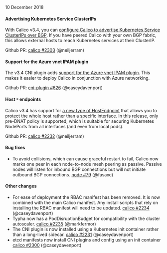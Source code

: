 10 December 2018

#### Advertising Kubernetes Service ClusterIPs

With Calico v3.4, you can [configure Calico to advertise Kubernetes Service ClusterIPs over BGP](https://docs.projectcalico.org/master/usage/service-advertisement).  If you have peered Calico with your own BGP fabric, this allows external hosts to reach Kubernetes services at their ClusterIP.

Github PR: [calico #2303](https://github.com/projectcalico/calico/pull/2303) (@neiljerram)

#### Support for the Azure vnet IPAM plugin

The v3.4 CNI plugin adds [support for the Azure vnet IPAM plugin](https://docs.projectcalico.org/v3.4/reference/public-cloud/azure). This makes it easier to deploy Calico in conjunction with Azure networking.

Github PR: [cni-plugin #626](https://github.com/projectcalico/cni-plugin/pull/626) (@caseydavenport)

#### Host `*` endpoints

Calico v3.4 has support for [a new type of HostEndpoint](https://docs.projectcalico.org/v3.4/reference/calicoctl/resources/hostendpoint) that allows you to protect the whole host rather than a specific interface.  In this release, only pre-DNAT policy is supported, which is suitable for securing Kubernetes NodePorts from all interfaces (and even from local pods).

Github PR: [calico #2232](https://github.com/projectcalico/calico/pull/2232) (@neiljerram)

#### Bug fixes

 - To avoid collisions, which can cause graceful restart to fail, Calico now marks one peer in each node-to-node mesh peering as passive.  Passive nodes will listen for inbound BGP connections but will not initiate outbound BGP connections. [node #79](https://github.com/projectcalico/node/pull/79) (@fasaxc)

#### Other changes

 - For ease of deployment the RBAC manifest has been removed. It is now combined with the main Calico manifest.  Any install scripts that rely on installing the RBAC manifest will need to be updated. [calico #2234](https://github.com/projectcalico/calico/pull/2234) (@caseydavenport)
 - Typha now has a PodDisruptionBudget for compatibility with the cluster autoscaler. [calico #2235](https://github.com/projectcalico/calico/pull/2235) (@markfermor)
 - The CNI plugin is now installed using a Kubernetes init container rather than a long-lived sidecar. [calico #2231](https://github.com/projectcalico/calico/pull/2231) (@caseydavenport)
 - etcd manifests now install CNI plugins and config using an init container [calico #2300](https://github.com/projectcalico/calico/pull/2300) (@caseydavenport)
